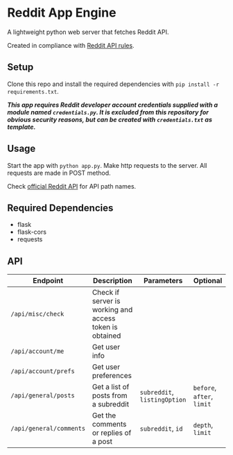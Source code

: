 # Reddit App Engine

A lightweight python web server that fetches Reddit API. 

Created in compliance with [Reddit API rules](https://github.com/reddit-archive/reddit/wiki/API).

## Setup
Clone this repo and install the required dependencies with ```pip install -r requirements.txt```. 

***This app requires Reddit developer account credentials supplied with a module named ```credentials.py```.
It is excluded from this repository for obvious security reasons, but can be created with ```credentials.txt``` as template.***

## Usage
Start the app with ```python app.py```. Make http requests to the server. 
All requests are made in POST method.

Check [official Reddit API](https://www.reddit.com/dev/api/) for API path names.

## Required Dependencies
* flask
* flask-cors
* requests

## API
| Endpoint | Description | Parameters | Optional |
| --- | --- | --- | --- |
| ```/api/misc/check``` | Check if server is working and access token is obtained | | |
| ```/api/account/me``` | Get user info | | |
| ```/api/account/prefs``` | Get user preferences | | |
| ```/api/general/posts``` | Get a list of posts from a subreddit | ```subreddit```, ```listingOption```| ```before```, ```after```, ```limit```|
| ```/api/general/comments``` | Get the comments or replies of a post | ```subreddit```, ```id```| ```depth```, ```limit```|
